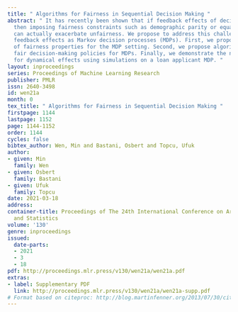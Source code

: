 ```yaml
---
title: " Algorithms for Fairness in Sequential Decision Making "
abstract: " It has recently been shown that if feedback effects of decisions are ignored,
  then imposing fairness constraints such as demographic parity or equality of opportunity
  can actually exacerbate unfairness. We propose to address this challenge by modeling
  feedback effects as Markov decision processes (MDPs). First, we propose analogs
  of fairness properties for the MDP setting. Second, we propose algorithms for learning
  fair decision-making policies for MDPs. Finally, we demonstrate the need to account
  for dynamical effects using simulations on a loan applicant MDP. "
layout: inproceedings
series: Proceedings of Machine Learning Research
publisher: PMLR
issn: 2640-3498
id: wen21a
month: 0
tex_title: " Algorithms for Fairness in Sequential Decision Making "
firstpage: 1144
lastpage: 1152
page: 1144-1152
order: 1144
cycles: false
bibtex_author: Wen, Min and Bastani, Osbert and Topcu, Ufuk
author:
- given: Min
  family: Wen
- given: Osbert
  family: Bastani
- given: Ufuk
  family: Topcu
date: 2021-03-18
address: 
container-title: Proceedings of The 24th International Conference on Artificial Intelligence
  and Statistics
volume: '130'
genre: inproceedings
issued:
  date-parts:
  - 2021
  - 3
  - 18
pdf: http://proceedings.mlr.press/v130/wen21a/wen21a.pdf
extras:
- label: Supplementary PDF
  link: http://proceedings.mlr.press/v130/wen21a/wen21a-supp.pdf
# Format based on citeproc: http://blog.martinfenner.org/2013/07/30/citeproc-yaml-for-bibliographies/
---
```

